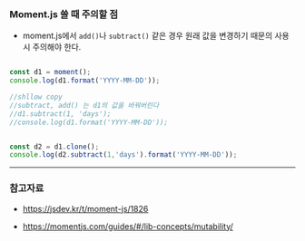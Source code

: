 

### Moment.js 쓸 때 주의할 점

- moment.js에서 `add()`나 `subtract()` 같은 경우 원래 값을 변경하기 때문의 사용시 주의해야 한다.

```javascript

const d1 = moment();
console.log(d1.format('YYYY-MM-DD'));

//shllow copy
//subtract, add() 는 d1의 값을 바꿔버린다
//d1.subtract(1, 'days');
//console.log(d1.format('YYYY-MM-DD'));


const d2 = d1.clone();
console.log(d2.subtract(1,'days').format('YYYY-MM-DD'));
```



----

### 참고자료

- https://jsdev.kr/t/moment-js/1826

- https://momentjs.com/guides/#/lib-concepts/mutability/